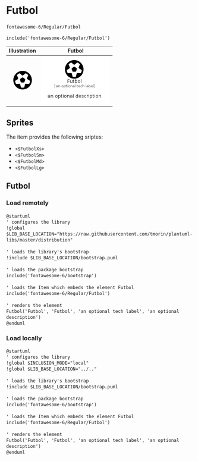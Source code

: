 # Futbol


```text
fontawesome-6/Regular/Futbol
```

```text
include('fontawesome-6/Regular/Futbol')
```



| Illustration | Futbol |
| :---: | :---: |
| ![illustration for Illustration](../../fontawesome-6/Regular/Futbol.png) | ![illustration for Futbol](../../fontawesome-6/Regular/Futbol.Local.png) |



## Sprites
The item provides the following sriptes:

- `<$FutbolXs>`
- `<$FutbolSm>`
- `<$FutbolMd>`
- `<$FutbolLg>`





## Futbol

### Load remotely
```plantuml
@startuml
' configures the library
!global $LIB_BASE_LOCATION="https://raw.githubusercontent.com/tmorin/plantuml-libs/master/distribution"

' loads the library's bootstrap
!include $LIB_BASE_LOCATION/bootstrap.puml

' loads the package bootstrap
include('fontawesome-6/bootstrap')

' loads the Item which embeds the element Futbol
include('fontawesome-6/Regular/Futbol')

' renders the element
Futbol('Futbol', 'Futbol', 'an optional tech label', 'an optional description')
@enduml
```

### Load locally
```plantuml
@startuml
' configures the library
!global $INCLUSION_MODE="local"
!global $LIB_BASE_LOCATION="../.."

' loads the library's bootstrap
!include $LIB_BASE_LOCATION/bootstrap.puml

' loads the package bootstrap
include('fontawesome-6/bootstrap')

' loads the Item which embeds the element Futbol
include('fontawesome-6/Regular/Futbol')

' renders the element
Futbol('Futbol', 'Futbol', 'an optional tech label', 'an optional description')
@enduml
```

